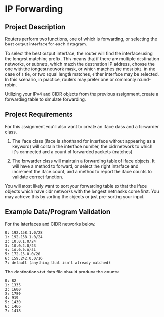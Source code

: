# IP Forwarding
## Project Description


Routers perform two functions, one of which is forwarding, or selecting the best output interface for each datagram.

To select the best output interface, the router will find the interface using the longest matching prefix. This means that if there are multiple destination networks, or subnets, which match the destination IP address, choose the one with the longest network mask, or which matches the most bits.  In the case of a tie, or two equal length matches, either interface may be selected.  In this scenario, in practice, routers may prefer one or commonly round-robin.

Utilizing your IPv4 and CIDR objects from the previous assignment, create a forwarding table to simulate forwarding.

## Project Requirements


For this assignment you'll also want to create an iface class and a forwarder class.

1. The iface class (iface is shorthand for interface without appearing as a keyword) will contain the interface number, the cidr network to which it's connected and a count of forwarded packets (matches)

2. The forwarder class will maintain a forwarding table of iface objects.  It will have a method to forward, or select the right interface and increment the iface.count, and a method to report the iface counts to validate correct function.

You will most likely want to sort your forwarding table so that the iface objects which have cidr networks with the longest netmasks come first.  You may achieve this by sorting the objects or just pre-sorting your input.

## Example Data/Program Validation
For the Interfaces and CIDR networks below:

```
0: 192.168.1.0/28
1: 192.168.1.0/24
2: 10.0.1.0/24
3: 10.0.2.0/23
4: 10.0.0.0/21
5: 172.16.0.0/20
6: 159.242.0.0/16
7: default (anything that isn't already matched)
```
The destinations.txt data file should produce the counts:

```
0: 82
1: 1335
2: 1600
3: 1750
4: 919
5: 1430
6: 1466
7: 1418
```